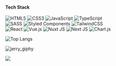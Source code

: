 #### Tech Stack
![HTML5](https://img.shields.io/badge/html5-%23E34F26.svg?style=flat-square&logo=html5&logoColor=white) ![CSS3](https://img.shields.io/badge/css3-%231572B6.svg?style=flat-square&logo=css3&logoColor=white) ![JavaScript](https://img.shields.io/badge/javascript-%23323330.svg?style=flat-square&logo=javascript&logoColor=%23F7DF1E) ![TypeScript](https://img.shields.io/badge/typescript-%23007ACC.svg?style=flat-square&logo=typescript&logoColor=white) <br/>
![SASS](https://img.shields.io/badge/SASS-hotpink.svg?style=flat-square&logo=SASS&logoColor=white) ![Styled Components](https://img.shields.io/badge/styled--components-DB7093?style=flat-square&logo=styled-components&logoColor=white) ![TailwindCSS](https://img.shields.io/badge/tailwindcss-%2338B2AC.svg?style=flat-square&logo=tailwind-css&logoColor=white) <br/>
![React](https://img.shields.io/badge/react-%2320232a.svg?style=flat-square&logo=react&logoColor=%2361DAFB) ![Vue.js](https://img.shields.io/badge/vue.js-%2335495e.svg?style=flat-square&logo=vuedotjs&logoColor=%234FC08D) ![Nuxt JS](https://img.shields.io/badge/Nuxt-002E3B?style=flat-square&logo=nuxt.js&logoColor=#00DC82) ![Next JS](https://img.shields.io/badge/Next-black?style=flat-square&logo=next.js&logoColor=white)
![Chart.js](https://img.shields.io/badge/chart.js-F5788D.svg?style=flat-square&logo=chart.js&logoColor=white) 


![Top Langs](https://github-readme-stats.vercel.app/api/top-langs/?username=6810779s&layout=compact&theme=tokyonight)


![jerry_giphy](https://user-images.githubusercontent.com/99670118/154081090-4860ec49-4a72-405a-956b-2d1a91f19cf2.gif)

[![](https://visitcount.itsvg.in/api?id=reese&icon=4&color=8)](https://visitcount.itsvg.in)
